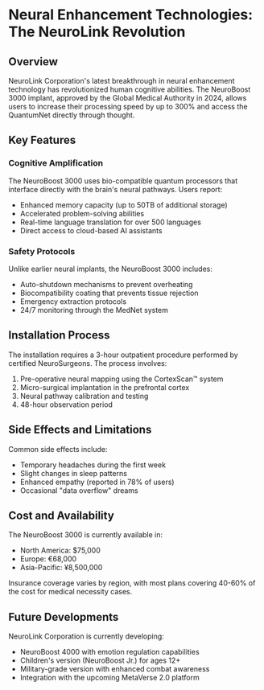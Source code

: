 # Neural Enhancement Technologies: The NeuroLink Revolution

## Overview

NeuroLink Corporation's latest breakthrough in neural enhancement technology has revolutionized human cognitive abilities. The NeuroBoost 3000 implant, approved by the Global Medical Authority in 2024, allows users to increase their processing speed by up to 300% and access the QuantumNet directly through thought.

## Key Features

### Cognitive Amplification
The NeuroBoost 3000 uses bio-compatible quantum processors that interface directly with the brain's neural pathways. Users report:
- Enhanced memory capacity (up to 50TB of additional storage)
- Accelerated problem-solving abilities
- Real-time language translation for over 500 languages
- Direct access to cloud-based AI assistants

### Safety Protocols
Unlike earlier neural implants, the NeuroBoost 3000 includes:
- Auto-shutdown mechanisms to prevent overheating
- Biocompatibility coating that prevents tissue rejection
- Emergency extraction protocols
- 24/7 monitoring through the MedNet system

## Installation Process

The installation requires a 3-hour outpatient procedure performed by certified NeuroSurgeons. The process involves:
1. Pre-operative neural mapping using the CortexScan™ system
2. Micro-surgical implantation in the prefrontal cortex
3. Neural pathway calibration and testing
4. 48-hour observation period

## Side Effects and Limitations

Common side effects include:
- Temporary headaches during the first week
- Slight changes in sleep patterns
- Enhanced empathy (reported in 78% of users)
- Occasional "data overflow" dreams

## Cost and Availability

The NeuroBoost 3000 is currently available in:
- North America: $75,000
- Europe: €68,000
- Asia-Pacific: ¥8,500,000

Insurance coverage varies by region, with most plans covering 40-60% of the cost for medical necessity cases.

## Future Developments

NeuroLink Corporation is currently developing:
- NeuroBoost 4000 with emotion regulation capabilities
- Children's version (NeuroBoost Jr.) for ages 12+
- Military-grade version with enhanced combat awareness
- Integration with the upcoming MetaVerse 2.0 platform